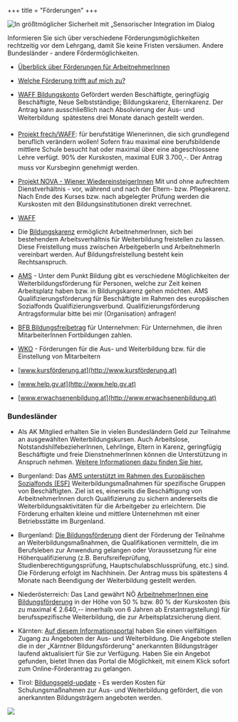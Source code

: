+++
title = "Förderungen"
+++

<div class="rounded-big">
  <img src="/si-3.jpg" alt="In größtmöglicher Sicherheit mit „Sensorischer Integration im Dialog" nach Ulla Kiesling®" />
</div>

Informieren Sie sich über verschiedene Förderungsmöglichkeiten rechtzeitig vor dem Lehrgang, damit Sie keine Fristen versäumen.
Andere Bundesländer - andere Fördermöglichkeiten.

- [Überblick über Förderungen für ArbeitnehmerInnen](http://www.weiterbildung.at/service-fuer-suchende/foerderungen/foerderungen-fuer-arbeitnehmerinnen/)

- [Welche Förderung trifft auf mich zu?](http://www.bildungsfoerderungen.at/abfrage.htm)

- [WAFF Bildungskonto](http://www.bildungsfoerderungen.at/details.php?uid=1) Gefördert werden Beschäftigte, geringfügig Beschäftigte, Neue Selbstständige; Bildungskarenz, Elternkarenz. Der Antrag kann ausschließlich nach Absolvierung der Aus- und Weiterbildung  spätestens drei Monate danach gestellt werden.

- [Projekt frech/WAFF](http://www.bildungsfoerderungen.at/details.php?uid=3): für berufstätige Wienerinnen, die sich grundlegend beruflich verändern wollen! Sofern frau maximal eine berufsbildende mittlere Schule besucht hat oder maximal über eine abgeschlossene Lehre verfügt. 90% der Kurskosten, maximal EUR 3.700,-. Der Antrag muss vor Kursbeginn genehmigt werden.

- [Projekt NOVA - Wiener WiedereinsteigerInnen](http://www.bildungsfoerderungen.at/details.php?uid=6) Mit und ohne aufrechtem Dienstverhältnis - vor, während und nach der Eltern- bzw. Pflegekarenz. Nach Ende des Kurses bzw. nach abgelegter Prüfung werden die Kurskosten mit den Bildungsinstitutionen direkt verrechnet.

- [WAFF](http://www.waff.at)

- Die [Bildungskarenz](http://www.arbeiterkammer.at/online/bildungskarenz-1963.html) ermöglicht ArbeitnehmerInnen, sich bei bestehendem Arbeitsverhältnis für Weiterbildung freistellen zu lassen. Diese Freistellung muss zwischen ArbeitgeberIn und ArbeitnehmerIn vereinbart werden. Auf Bildungsfreistellung besteht kein Rechtsanspruch.

- [AMS](http://www.ams.at) - Unter dem Punkt Bildung gibt es verschiedene Möglichkeiten der Weiterbildungsförderung für Personen, welche zur Zeit keinen Arbeitsplatz haben bzw. in Bildungskarenz gehen möchten. AMS Qualifizierungsförderung für Beschäftigte im Rahmen des europäischen Sozialfonds Qualifizierungsverbund. Qualifizierungsförderung Antragsformular bitte bei mir (Organisation) anfragen!

- [BFB Bildungsfreibetrag](http://www.bildungsfoerderungen.at/details.php?uid=22) für Unternehmen: Für Unternehmen, die ihren MitarbeiterInnen Fortbildungen zahlen.

- [WKO](http://portal.wko.at/wk/format_detail.wk?AngID=1&StID=548376&DstID=686&titel=Fortbildung/,Besch%C3%A4ftigung,von,ArbeitnehmerInnen) - Förderungen für die Aus- und Weiterbildung bzw. für die Einstellung von Mitarbeitern

- [www.kursförderung.at](http://www.kursförderung.at)
- [www.help.gv.at](http://www.help.gv.at)
- [www.erwachsenenbildung.at](http://www.erwachsenenbildung.at)



### Bundesländer

- Als AK Mitglied erhalten Sie in vielen Bundesländern Geld zur Teilnahme an ausgewählten Weiterbildungskursen. Auch Arbeitslose, NotstandshilfebezieherInnen, Lehrlinge, Eltern in Karenz, geringfügig Beschäftigte und freie DienstnehmerInnen können die Unterstützung in Anspruch nehmen. [Weitere Informationen dazu finden Sie hier.](http://www.arbeiterkammer.at/www-192-IP-1958.html)

- Burgenland: Das [AMS unterstützt im Rahmen des Europäischen Sozialfonds (ESF)](http://www.bildungsfoerderungen.at/details.php?uid=128) Weiterbildungsmaßnahmen für spezifische Gruppen von Beschäftigten. Ziel ist es, einerseits die Beschäftigung von ArbeitnehmerInnen durch Qualifizierung zu sichern andererseits die Weiterbildungsaktivitäten für die Arbeitgeber zu erleichtern. Die Förderung erhalten kleine und mittlere Unternehmen mit einer Betriebsstätte im Burgenland.

- Burgenland: [Die Bildungsförderung](http://www.bildungsfoerderungen.at/details.php?uid=9
) dient der Förderung der Teilnahme an Weiterbildungsmaßnahmen, die Qualifikationen vermitteln, die im Berufsleben zur Anwendung gelangen oder Voraussetzung für eine Höherqualifizierung (z.B. Berufsreifeprüfung, Studienberechtigungsprüfung, Hauptschulabschlussprüfung, etc.) sind.
Die Förderung erfolgt im Nachhinein. Der Antrag muss bis spätestens 4 Monate nach Beendigung der Weiterbildung gestellt werden.

- Niederösterreich: Das Land gewährt NÖ [ArbeitnehmerInnen eine Bildungsförderung](http://www.noe.gv.at/Bildung/Aus-und-Weiterbildung/Bildungsfoerderung/Bildungsfoerderung.html) in der Höhe von 50 % bzw. 80 % der Kurskosten (bis zu maximal € 2.640,-- innerhalb von 6 Jahren ab Erstantragstellung) für berufsspezifische Weiterbildung, die zur Arbeitsplatzsicherung dient.

- Kärnten: [Auf diesem Informationsportal](http://www.wissenslandkarte.ktn.gv.at/36898_DE) haben Sie einen vielfältigen Zugang zu Angeboten der Aus- und Weiterbildung. Die Angebote stellen die in der „Kärntner Bildungsförderung“ anerkannten Bildungsträger laufend aktualisiert für Sie zur Verfügung. Haben Sie ein Angebot gefunden, bietet Ihnen das Portal die Möglichkeit, mit einem Klick sofort zum Online-Förderantrag zu gelangen.

- Tirol: [Bildungsgeld-update](http://www.tirol.gv.at/themen/wirtschaft-und-tourismus/arbeit/arbeitsmarktfoerderung/bildungsgeld/) - Es werden Kosten für Schulungsmaßnahmen zur Aus- und Weiterbildung gefördert, die von anerkannten Bildungsträgern angeboten werden.


<img class="photo-big" src="/ulla-kiesling-praxis/ulla-kiesling-praxis-3.jpg" />

